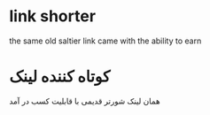 # link shorter
the same old saltier link came with the ability to earn
# کوتاه کننده لینک
همان لینک شورتر قدیمی با قابلیت کسب در آمد
